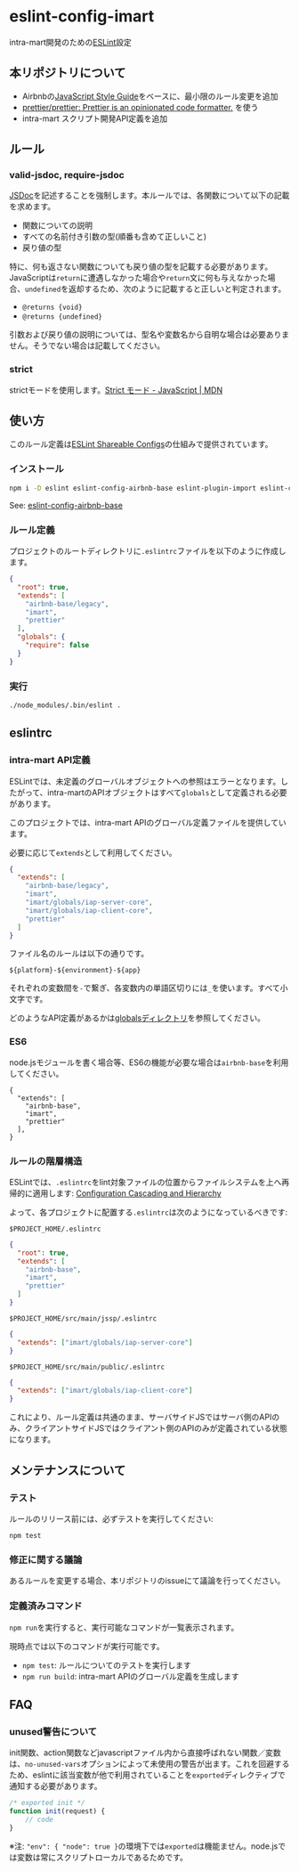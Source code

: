 # eslint-config-imart

intra-mart開発のための[ESLint](http://eslint.org/)設定

## 本リポジトリについて

* Airbnbの[JavaScript Style Guide](https://github.com/airbnb/javascript)をベースに、最小限のルール変更を追加
* [prettier/prettier: Prettier is an opinionated code formatter\.](https://github.com/prettier/prettier) を使う
* intra-mart スクリプト開発API定義を追加

## ルール

### valid-jsdoc, require-jsdoc

[JSDoc](http://usejsdoc.org/)を記述することを強制します。本ルールでは、各関数について以下の記載を求めます。

* 関数についての説明
* すべての名前付き引数の型(順番も含めて正しいこと)
* 戻り値の型

特に、何も返さない関数についても戻り値の型を記載する必要があります。JavaScriptは`return`に遭遇しなかった場合や`return`文に何も与えなかった場合、`undefined`を返却するため、次のように記載すると正しいと判定されます。

* `@returns {void}`
* `@returns {undefined}`

引数および戻り値の説明については、型名や変数名から自明な場合は必要ありません。そうでない場合は記載してください。

### strict

strictモードを使用します。[Strict モード - JavaScript | MDN](https://developer.mozilla.org/ja/docs/Web/JavaScript/Strict_mode)

## 使い方

このルール定義は[ESLint Shareable Configs](http://eslint.org/docs/developer-guide/shareable-configs)の仕組みで提供されています。

### インストール

```sh
npm i -D eslint eslint-config-airbnb-base eslint-plugin-import eslint-config-imart
```

See: [eslint\-config\-airbnb\-base](https://www.npmjs.com/package/eslint-config-airbnb-base)

### ルール定義

プロジェクトのルートディレクトリに`.eslintrc`ファイルを以下のように作成します。

```json
{
  "root": true,
  "extends": [
    "airbnb-base/legacy",
    "imart",
    "prettier"
  ],
  "globals": {
    "require": false
  }
}
```

### 実行

```sh
./node_modules/.bin/eslint .
```

## eslintrc

### intra-mart API定義

ESLintでは、未定義のグローバルオブジェクトへの参照はエラーとなります。したがって、intra-martのAPIオブジェクトはすべて`globals`として定義される必要があります。

このプロジェクトでは、intra-mart APIのグローバル定義ファイルを提供しています。

必要に応じて`extends`として利用してください。

```json
{
  "extends": [
    "airbnb-base/legacy",
    "imart",
    "imart/globals/iap-server-core",
    "imart/globals/iap-client-core",
    "prettier"
  ]
}
```

ファイル名のルールは以下の通りです。

`${platform}-${environment}-${app}`

それぞれの変数間を`-`で繋ぎ、各変数内の単語区切りには`_`を使います。すべて小文字です。

どのようなAPI定義があるかは[globalsディレクトリ](./globals)を参照してください。

### ES6

node.jsモジュールを書く場合等、ES6の機能が必要な場合は`airbnb-base`を利用してください。

```
{
  "extends": [
    "airbnb-base",
    "imart",
    "prettier"
  ],
}
```

### ルールの階層構造

ESLintでは、`.eslintrc`をlint対象ファイルの位置からファイルシステムを上へ再帰的に適用します: [Configuration Cascading and Hierarchy](http://eslint.org/docs/user-guide/configuring#configuration-cascading-and-hierarchy)

よって、各プロジェクトに配置する`.eslintrc`は次のようになっているべきです:

`$PROJECT_HOME/.eslintrc`

```json
{
  "root": true,
  "extends": [
    "airbnb-base",
    "imart",
    "prettier"
  ]
}
```

`$PROJECT_HOME/src/main/jssp/.eslintrc`

```json
{
  "extends": ["imart/globals/iap-server-core"]
}
```

`$PROJECT_HOME/src/main/public/.eslintrc`

```json
{
  "extends": ["imart/globals/iap-client-core"]
}
```

これにより、ルール定義は共通のまま、サーバサイドJSではサーバ側のAPIのみ、クライアントサイドJSではクライアント側のAPIのみが定義されている状態になります。

## メンテナンスについて

### テスト

ルールのリリース前には、必ずテストを実行してください:

```
npm test
```

### 修正に関する議論

あるルールを変更する場合、本リポジトリのissueにて議論を行ってください。

### 定義済みコマンド

`npm run`を実行すると、実行可能なコマンドが一覧表示されます。

現時点では以下のコマンドが実行可能です。

* `npm test`: ルールについてのテストを実行します
* `npm run build`: intra-mart APIのグローバル定義を生成します

## FAQ

### unused警告について

init関数、action関数などjavascriptファイル内から直接呼ばれない関数／変数は、`no-unused-vars`オプションによって未使用の警告が出ます。これを回避するため、eslintに該当変数が他で利用されていることを`exported`ディレクティブで通知する必要があります。

```javascript
/* exported init */
function init(request) {
    // code
}
```

※注: `"env": { "node": true }`の環境下では`exported`は機能ません。node.jsでは変数は常にスクリプトローカルであるためです。
